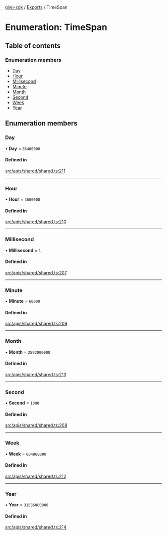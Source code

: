 [qiwi-sdk](../README.md) / [Exports](../modules.md) / TimeSpan

# Enumeration: TimeSpan

## Table of contents

### Enumeration members

- [Day](TimeSpan.md#day)
- [Hour](TimeSpan.md#hour)
- [Millisecond](TimeSpan.md#millisecond)
- [Minute](TimeSpan.md#minute)
- [Month](TimeSpan.md#month)
- [Second](TimeSpan.md#second)
- [Week](TimeSpan.md#week)
- [Year](TimeSpan.md#year)

## Enumeration members

### Day

• **Day** = `86400000`

#### Defined in

[src/apis/shared/shared.ts:211](https://github.com/AlexXanderGrib/node-qiwi-sdk/blob/46a7631/src/apis/shared/shared.ts#L211)

___

### Hour

• **Hour** = `3600000`

#### Defined in

[src/apis/shared/shared.ts:210](https://github.com/AlexXanderGrib/node-qiwi-sdk/blob/46a7631/src/apis/shared/shared.ts#L210)

___

### Millisecond

• **Millisecond** = `1`

#### Defined in

[src/apis/shared/shared.ts:207](https://github.com/AlexXanderGrib/node-qiwi-sdk/blob/46a7631/src/apis/shared/shared.ts#L207)

___

### Minute

• **Minute** = `60000`

#### Defined in

[src/apis/shared/shared.ts:209](https://github.com/AlexXanderGrib/node-qiwi-sdk/blob/46a7631/src/apis/shared/shared.ts#L209)

___

### Month

• **Month** = `2592000000`

#### Defined in

[src/apis/shared/shared.ts:213](https://github.com/AlexXanderGrib/node-qiwi-sdk/blob/46a7631/src/apis/shared/shared.ts#L213)

___

### Second

• **Second** = `1000`

#### Defined in

[src/apis/shared/shared.ts:208](https://github.com/AlexXanderGrib/node-qiwi-sdk/blob/46a7631/src/apis/shared/shared.ts#L208)

___

### Week

• **Week** = `604800000`

#### Defined in

[src/apis/shared/shared.ts:212](https://github.com/AlexXanderGrib/node-qiwi-sdk/blob/46a7631/src/apis/shared/shared.ts#L212)

___

### Year

• **Year** = `31536000000`

#### Defined in

[src/apis/shared/shared.ts:214](https://github.com/AlexXanderGrib/node-qiwi-sdk/blob/46a7631/src/apis/shared/shared.ts#L214)
